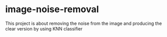 # image-noise-removal
This project is about removing the noise from the image and producing the clear version by using KNN classifier
